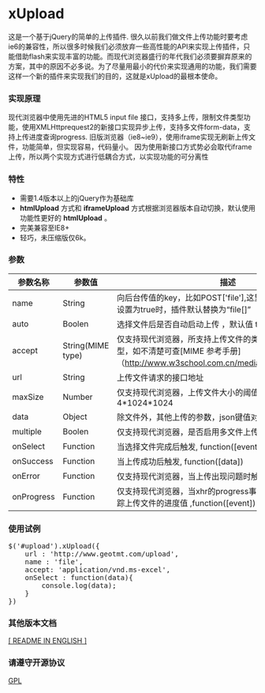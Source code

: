 # xUpload
这是一个基于jQuery的简单的上传插件.
很久以前我们做文件上传功能时要考虑ie6的兼容性，所以很多时候我们必须放弃一些高性能的API来实现上传插件，只能借助flash来实现丰富的功能。而现代浏览器盛行的年代我们必须要摒弃原来的方案，其中的原因不必多说。为了尽量用最小的代价来实现通用的功能，我们需要这样一个新的插件来实现我们的目的，这就是xUpload的最根本使命。

### 实现原理
现代浏览器中使用先进的HTML5 input file 接口，支持多上传，限制文件类型功能，使用XMLHttprequest2的新接口实现异步上传，支持多文件form-data，支持上传进度查询progress.
旧版浏览器（ie8~ie9），使用iframe实现无刷新上传文件，功能简单，但实现容易，代码量小。
因为使用新接口方式势必会取代iframe上传，所以两个实现方式进行低耦合方式，以实现功能的可分离性

### 特性
* 需要1.4版本以上的jQuery作为基础库
* __htmlUpload__ 方式和 __iframeUpload__  方式根据浏览器版本自动切换，默认使用功能性更好的 __htmlUpload__ 。
* 完美兼容至IE8+
* 轻巧，未压缩版仅6k。

### 参数
参数名称     |    参数值     |    描述
----------------|----------------|----
name           | String          |  向后台传值的key，比如POST['file'],这里边的file，当multiple设置为true时，插件默认替换为“file[]” 
auto             | Boolen        |  选择文件后是否自动启动上传  ，默认值 true
accept         | String(MIME type)  | 仅支持现代浏览器，所支持上传文件的类型，标准的MIME类型，如不清楚可查[MIME 参考手册]（http://www.w3school.com.cn/media/media_mimeref.asp)
url                | String          | 上传文件请求的接口地址
maxSize      | Number       | 仅支持现代浏览器，上传文件大小的阈值, 默认值 4\*1024\*1024
data             | Object         | 除文件外，其他上传的参数，json键值对的格式
multiple        | Boolen        | 仅支持现代浏览器，是否启用多文件上传，默认值 false
onSelect      |  Function     | 当选择文件完成后触发, function([event],[files])
onSuccess  | Function      | 当上传成功后触发, function([data])
onError        | Function      | 仅支持现代浏览器，当上传出现问题时触发,function([error])
onProgress  | Function      | 仅支持现代浏览器，当xhr的progress事件触发时触发，用于跟踪上传文件的进度值 ,function([event])

### 使用试例
<pre>
$('#upload').xUpload({
	url : 'http://www.geotmt.com/upload',
    name : 'file',
    accept: 'application/vnd.ms-excel',
    onSelect : function(data){
    	console.log(data);
    }
})
</pre>

### 其他版本文档
[ [ README IN ENGLISH ] ](https://github.com/ShangXinbo/xUpload)

### 请遵守开源协议
[GPL](https://github.com/ShangXinbo/xUpload/blob/master/LICENSE)
